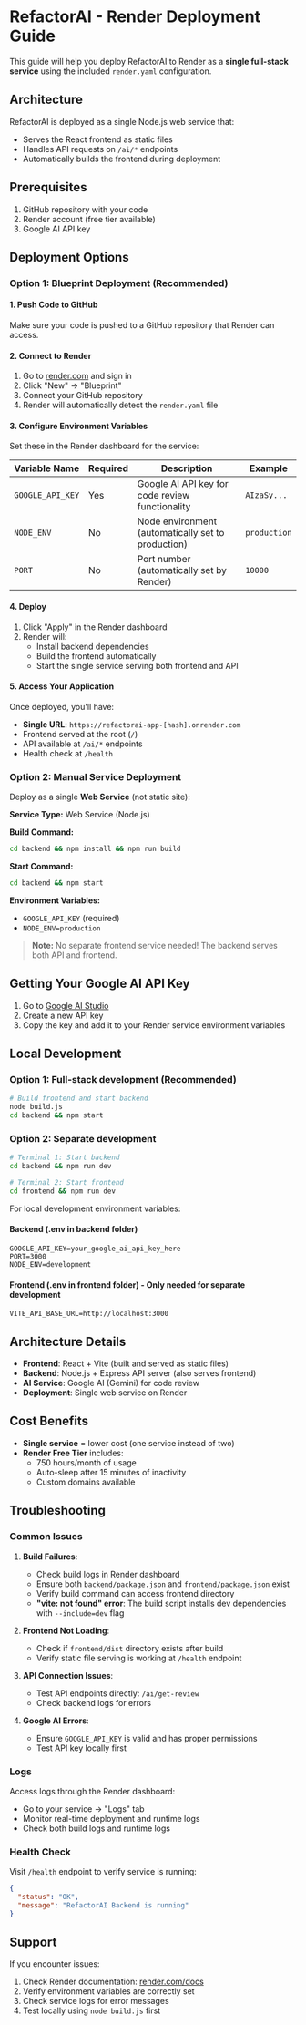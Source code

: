 # RefactorAI - Render Deployment Guide

This guide will help you deploy RefactorAI to Render as a **single full-stack service** using the included `render.yaml` configuration.

## Architecture

RefactorAI is deployed as a single Node.js web service that:
- Serves the React frontend as static files
- Handles API requests on `/ai/*` endpoints
- Automatically builds the frontend during deployment

## Prerequisites

1. GitHub repository with your code
2. Render account (free tier available)
3. Google AI API key

## Deployment Options

### Option 1: Blueprint Deployment (Recommended)

#### 1. Push Code to GitHub

Make sure your code is pushed to a GitHub repository that Render can access.

#### 2. Connect to Render

1. Go to [render.com](https://render.com) and sign in
2. Click "New" → "Blueprint"
3. Connect your GitHub repository
4. Render will automatically detect the `render.yaml` file

#### 3. Configure Environment Variables

Set these in the Render dashboard for the service:

| Variable Name | Required | Description | Example |
|---------------|----------|-------------|---------|
| `GOOGLE_API_KEY` | Yes | Google AI API key for code review functionality | `AIzaSy...` |
| `NODE_ENV` | No | Node environment (automatically set to production) | `production` |
| `PORT` | No | Port number (automatically set by Render) | `10000` |

#### 4. Deploy

1. Click "Apply" in the Render dashboard
2. Render will:
   - Install backend dependencies
   - Build the frontend automatically
   - Start the single service serving both frontend and API

#### 5. Access Your Application

Once deployed, you'll have:
- **Single URL**: `https://refactorai-app-[hash].onrender.com`
- Frontend served at the root (`/`)
- API available at `/ai/*` endpoints
- Health check at `/health`

### Option 2: Manual Service Deployment

Deploy as a single **Web Service** (not static site):

**Service Type:** Web Service (Node.js)

**Build Command:**
```bash
cd backend && npm install && npm run build
```

**Start Command:**
```bash
cd backend && npm start
```

**Environment Variables:**
- `GOOGLE_API_KEY` (required)
- `NODE_ENV=production`

> **Note:** No separate frontend service needed! The backend serves both API and frontend.

## Getting Your Google AI API Key

1. Go to [Google AI Studio](https://makersuite.google.com/app/apikey)
2. Create a new API key
3. Copy the key and add it to your Render service environment variables

## Local Development

### Option 1: Full-stack development (Recommended)
```bash
# Build frontend and start backend
node build.js
cd backend && npm start
```

### Option 2: Separate development
```bash
# Terminal 1: Start backend
cd backend && npm run dev

# Terminal 2: Start frontend
cd frontend && npm run dev
```

For local development environment variables:

#### Backend (.env in backend folder)
```
GOOGLE_API_KEY=your_google_ai_api_key_here
PORT=3000
NODE_ENV=development
```

#### Frontend (.env in frontend folder) - Only needed for separate development
```
VITE_API_BASE_URL=http://localhost:3000
```

## Architecture Details

- **Frontend**: React + Vite (built and served as static files)
- **Backend**: Node.js + Express API server (also serves frontend)
- **AI Service**: Google AI (Gemini) for code review
- **Deployment**: Single web service on Render

## Cost Benefits

- **Single service** = lower cost (one service instead of two)
- **Render Free Tier** includes:
  - 750 hours/month of usage
  - Auto-sleep after 15 minutes of inactivity
  - Custom domains available

## Troubleshooting

### Common Issues

1. **Build Failures**: 
   - Check build logs in Render dashboard
   - Ensure both `backend/package.json` and `frontend/package.json` exist
   - Verify build command can access frontend directory
   - **"vite: not found" error**: The build script installs dev dependencies with `--include=dev` flag

2. **Frontend Not Loading**: 
   - Check if `frontend/dist` directory exists after build
   - Verify static file serving is working at `/health` endpoint

3. **API Connection Issues**: 
   - Test API endpoints directly: `/ai/get-review`
   - Check backend logs for errors

4. **Google AI Errors**: 
   - Ensure `GOOGLE_API_KEY` is valid and has proper permissions
   - Test API key locally first

### Logs

Access logs through the Render dashboard:
- Go to your service → "Logs" tab
- Monitor real-time deployment and runtime logs
- Check both build logs and runtime logs

### Health Check

Visit `/health` endpoint to verify service is running:
```json
{
  "status": "OK",
  "message": "RefactorAI Backend is running"
}
```

## Support

If you encounter issues:
1. Check Render documentation: [render.com/docs](https://render.com/docs)
2. Verify environment variables are correctly set
3. Check service logs for error messages
4. Test locally using `node build.js` first
